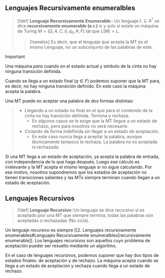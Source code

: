 
## Lenguajes Recursivamente enumeralbles
>[!def]
>**Lenguaje Recursivamente Enumerable**:: Un lenguaje $L \subseteq A^*$ se dice **recursivamente enumerable (e.r.)** si y solo si existe un máquina de Turing $M = (Q, A, C, \delta, q_0, \#, F)$ tal que $L(M)=L$.
>>[!seealso]
>>Es decir, que el lenguaje que acepta la MT es el mismo Lenguaje, no un subconjunto de las palabras de este.
>>


>[!important]
>Una máquina *para* cuando en el estado actual y símbolo de la cinta no hay ninguna transición definida.
>
>Cuando se llega a un estado final ($q \in F$) podemos suponer que la MT para, es decir, no hay ninguna transición definido. En este caso la máquina acepta la palabra.
>
Una MT puede no aceptar una palabra de dos formas distintas: 
>- Llegando a un estado no final en el que para el contenido de la cinta no hay transición definida. Termina y rechaza. 
>	- En algunos casos se le exige que la MT llegue a un estado de rechazo, pero para nosotros no será necesario. 
>- Ciclando de forma indefinida sin llegar a un estado de aceptación. 
>	- En este caso nunca llega a aceptar la palabra, aunque técnicamente tampoco la rechaza. La palabra no es aceptada ni rechazada.


Si una MT llega a un estado de aceptación, ya acepta la palabra de entrada, con independencia de lo que haga después. Luego ese cálculo es irrelevante y la MT acepta el mismo lenguaje si no sigue calculando. Por ese motivo, nosotros supondremos que los estados de aceptación no tienen transiciones salientes y las MTs siempre terminan cuando llegan a un estado de aceptación.

## Lenguajes Recursivos

>[!def]
>**Lenguaje Recursivo**::Un lenguaje se dice recursivo si es aceptado pior una MT que siempre termina, todas las palabras son aceptadas o rechazadas (No cicla).

Un lenguaje recursivo es siempre [[2. Lenguajes recursivamente enumerables#Lenguajes Recursivamente enumeralbles|recursivamente enumerable]]. Los lenguajes recursivos son aquellos cuyo problema de aceptación pueder ser resuelto mediante un algoritmo. 

En el caso de lenguajes recursivos, podemos suponer que hay dos tipos de estados finales: de aceptación y de rechazo. La máquina acepta cuando se llega a un estado de aceptación y rechaza cuando llega a un estado de rechazo.


